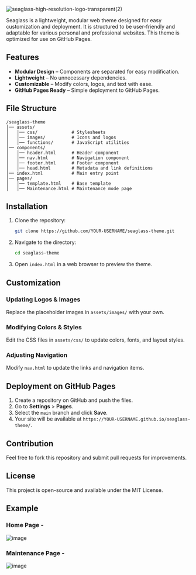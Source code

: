 ![seaglass-high-resolution-logo-transparent(2)](https://github.com/user-attachments/assets/3950e0d7-0c2b-4b7f-a78c-d09c9f6317ef)

Seaglass is a lightweight, modular web theme designed for easy customization and deployment. It is structured to be user-friendly and adaptable for various personal and professional websites. This theme is optimized for use on GitHub Pages.

## Features
- **Modular Design** – Components are separated for easy modification.
- **Lightweight** – No unnecessary dependencies.
- **Customizable** – Modify colors, logos, and text with ease.
- **GitHub Pages Ready** – Simple deployment to GitHub Pages.

## File Structure
```
/seaglass-theme
│── assets/
│   │── css/             # Stylesheets
│   │── images/          # Icons and logos
│   │── functions/       # JavaScript utilities
│── components/      
│   │── header.html      # Header component
│   │── nav.html         # Navigation component
│   │── footer.html      # Footer component
│   │── head.html        # Metadata and link definitions
│── index.html           # Main entry point
│── pages/
│   │── template.html    # Base template
│   │── Maintenance.html # Maintenance mode page
```
## Installation
1. Clone the repository:
   ```sh
   git clone https://github.com/YOUR-USERNAME/seaglass-theme.git

2. Navigate to the directory:
   ```sh
   cd seaglass-theme
   ```
3. Open `index.html` in a web browser to preview the theme.

## Customization
### Updating Logos & Images
Replace the placeholder images in `assets/images/` with your own.

### Modifying Colors & Styles
Edit the CSS files in `assets/css/` to update colors, fonts, and layout styles.

### Adjusting Navigation
Modify `nav.html` to update the links and navigation items.

## Deployment on GitHub Pages
1. Create a repository on GitHub and push the files.
2. Go to **Settings** > **Pages**.
3. Select the `main` branch and click **Save**.
4. Your site will be available at `https://YOUR-USERNAME.github.io/seaglass-theme/`.

## Contribution
Feel free to fork this repository and submit pull requests for improvements.

## License
This project is open-source and available under the MIT License.

## Example
### Home Page -
![image](https://github.com/user-attachments/assets/1d88a7ba-a611-4bd7-ae6e-b875835ec4b2)

### Maintenance Page - 
![image](https://github.com/user-attachments/assets/89df3824-d479-477f-b18c-799b878ed015)

